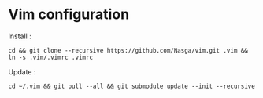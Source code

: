 # Vim configuration

Install : 

    cd && git clone --recursive https://github.com/Nasga/vim.git .vim && ln -s .vim/.vimrc .vimrc

Update :

	cd ~/.vim && git pull --all && git submodule update --init --recursive
